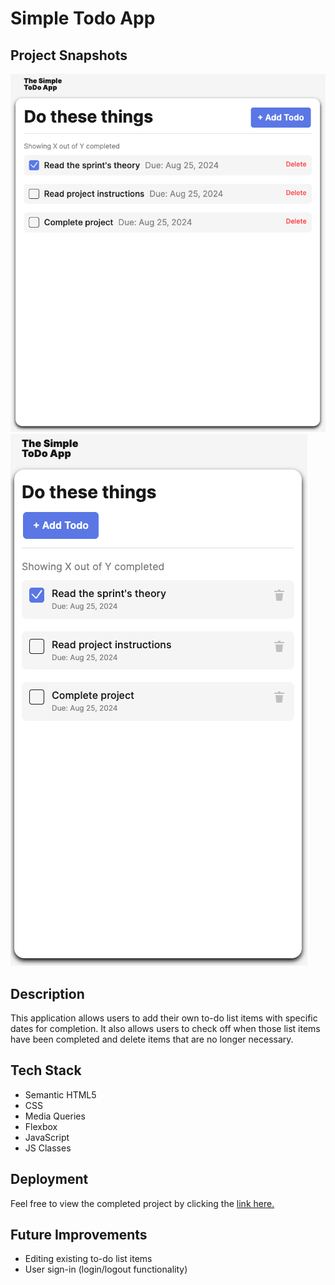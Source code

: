 # Simple Todo App

## Project Snapshots

![desktop-view](./images/desktop-view.png)
![mobile-view](./images/mobile-view.png)

## Description

This application allows users to add their own to-do list items with specific dates for completion. It also allows users to check off when those list items have been completed and delete items that are no longer necessary.

## Tech Stack

- Semantic HTML5
- CSS
- Media Queries
- Flexbox
- JavaScript
- JS Classes

## Deployment

Feel free to view the completed project by clicking the [link here.](https://brogers111.github.io/se_project_todo-app/)

## Future Improvements

- Editing existing to-do list items
- User sign-in (login/logout functionality)
